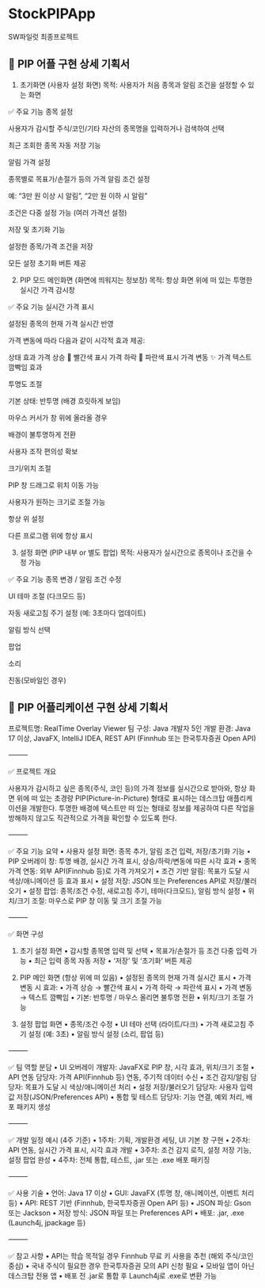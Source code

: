 # StockPIPApp
SW파일럿 최종프로젝트

📱 PIP 어플 구현 상세 기획서
--------------------------------
1. 초기화면 (사용자 설정 화면)
목적: 사용자가 처음 종목과 알림 조건을 설정할 수 있는 화면

✅ 주요 기능
종목 설정

사용자가 감시할 주식/코인/기타 자산의 종목명을 입력하거나 검색하여 선택

최근 조회한 종목 자동 저장 기능

알림 가격 설정

종목별로 목표가/손절가 등의 가격 알림 조건 설정

예: “3만 원 이상 시 알림”, “2만 원 이하 시 알림”

조건은 다중 설정 가능 (여러 가격선 설정)

저장 및 초기화 기능

설정한 종목/가격 조건을 저장

모든 설정 초기화 버튼 제공

2. PIP 모드 메인화면 (화면에 띄워지는 정보창)
목적: 항상 화면 위에 떠 있는 투명한 실시간 가격 감시창

✅ 주요 기능
실시간 가격 표시

설정된 종목의 현재 가격 실시간 반영

가격 변동에 따라 다음과 같이 시각적 효과 제공:

상태   효과
가격 상승   🔴 빨간색 표시
가격 하락   🔵 파란색 표시
가격 변동   ✨ 가격 텍스트 깜빡임 효과

투명도 조절

기본 상태: 반투명 (배경 흐릿하게 보임)

마우스 커서가 창 위에 올라올 경우

배경이 불투명하게 전환

사용자 조작 편의성 확보

크기/위치 조절

PIP 창 드래그로 위치 이동 가능

사용자가 원하는 크기로 조절 가능

항상 위 설정

다른 프로그램 위에 항상 표시

3. 설정 화면 (PIP 내부 or 별도 팝업)
목적: 사용자가 실시간으로 종목이나 조건을 수정 가능

✅ 주요 기능
종목 변경 / 알림 조건 수정

UI 테마 조절 (다크모드 등)

자동 새로고침 주기 설정 (예: 3초마다 업데이트)

알림 방식 선택

팝업

소리

진동(모바일인 경우)


📱 PIP 어플리케이션 구현 상세 기획서
----------------------------------
프로젝트명: RealTime Overlay Viewer
팀 구성: Java 개발자 5인
개발 환경: Java 17 이상, JavaFX, IntelliJ IDEA, REST API (Finnhub 또는 한국투자증권 Open API)

⸻

✅ 프로젝트 개요

사용자가 감시하고 싶은 종목(주식, 코인 등)의 가격 정보를 실시간으로 받아와, 항상 화면 위에 떠 있는 초경량 PIP(Picture-in-Picture) 형태로 표시하는 데스크탑 애플리케이션을 개발한다.
투명한 배경에 텍스트만 떠 있는 형태로 정보를 제공하여 다른 작업을 방해하지 않고도 직관적으로 가격을 확인할 수 있도록 한다.

⸻

✅ 주요 기능 요약
	•	사용자 설정 화면: 종목 추가, 알림 조건 입력, 저장/초기화 기능
	•	PIP 오버레이 창: 투명 배경, 실시간 가격 표시, 상승/하락/변동에 따른 시각 효과
	•	종목 가격 연동: 외부 API(Finnhub 등)로 가격 가져오기
	•	조건 기반 알림: 목표가 도달 시 색상/애니메이션 등 효과 표시
	•	설정 저장: JSON 또는 Preferences API로 저장/불러오기
	•	설정 팝업: 종목/조건 수정, 새로고침 주기, 테마(다크모드), 알림 방식 설정
	•	위치/크기 조절: 마우스로 PIP 창 이동 및 크기 조절 가능

⸻

✅ 화면 구성

1. 초기 설정 화면
	•	감시할 종목명 입력 및 선택
	•	목표가/손절가 등 조건 다중 입력 가능
	•	최근 입력 종목 자동 저장
	•	‘저장’ 및 ‘초기화’ 버튼 제공

2. PIP 메인 화면 (항상 위에 떠 있음)
	•	설정된 종목의 현재 가격 실시간 표시
	•	가격 변동 시 효과:
	•	가격 상승 → 빨간색 표시
	•	가격 하락 → 파란색 표시
	•	가격 변동 → 텍스트 깜빡임
	•	기본: 반투명 / 마우스 올리면 불투명 전환
	•	위치/크기 조절 가능

3. 설정 팝업 화면
	•	종목/조건 수정
	•	UI 테마 선택 (라이트/다크)
	•	가격 새로고침 주기 설정 (예: 3초)
	•	알림 방식 설정 (소리, 팝업 등)

⸻

✅ 팀 역할 분담
	•	UI 오버레이 개발자: JavaFX로 PIP 창, 시각 효과, 위치/크기 조절
	•	API 연동 담당자: 가격 API(Finnhub 등) 연동, 주기적 데이터 수신
	•	조건 감지/알림 담당자: 목표가 도달 시 색상/애니메이션 처리
	•	설정 저장/불러오기 담당자: 사용자 입력값 저장(JSON/Preferences API)
	•	통합 및 테스트 담당자: 기능 연결, 예외 처리, 배포 패키지 생성

⸻

✅ 개발 일정 예시 (4주 기준)
	•	1주차: 기획, 개발환경 세팅, UI 기본 창 구현
	•	2주차: API 연동, 실시간 가격 표시, 시각 효과 개발
	•	3주차: 조건 감지 로직, 설정 저장 기능, 설정 팝업 완성
	•	4주차: 전체 통합, 테스트, .jar 또는 .exe 배포 패키징

⸻

✅ 사용 기술
	•	언어: Java 17 이상
	•	GUI: JavaFX (투명 창, 애니메이션, 이벤트 처리 등)
	•	API: REST 기반 (Finnhub, 한국투자증권 Open API 등)
	•	JSON 파싱: Gson 또는 Jackson
	•	저장 방식: JSON 파일 또는 Preferences API
	•	배포: .jar, .exe (Launch4j, jpackage 등)

⸻

✅ 참고 사항
	•	API는 학습 목적일 경우 Finnhub 무료 키 사용을 추천 (해외 주식/코인 중심)
	•	국내 주식이 필요한 경우 한국투자증권 모의 API 신청 필요
	•	모바일 앱이 아닌 데스크탑 전용 앱
	•	배포 전 .jar로 통합 후 Launch4j로 .exe로 변환 가능
